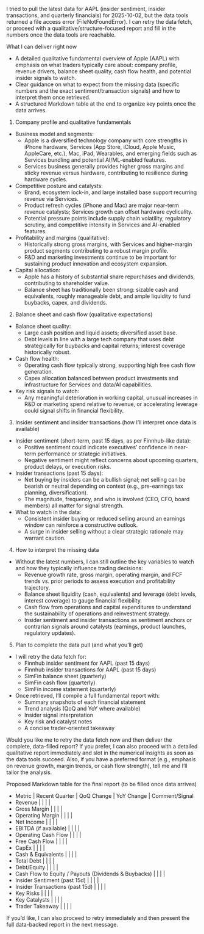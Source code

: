 I tried to pull the latest data for AAPL (insider sentiment, insider transactions, and quarterly financials) for 2025-10-02, but the data tools returned a file access error (FileNotFoundError). I can retry the data fetch, or proceed with a qualitative/structure-focused report and fill in the numbers once the data tools are reachable.

What I can deliver right now
- A detailed qualitative fundamental overview of Apple (AAPL) with emphasis on what traders typically care about: company profile, revenue drivers, balance sheet quality, cash flow health, and potential insider signals to watch.
- Clear guidance on what to expect from the missing data (specific numbers and the exact sentiment/transaction signals) and how to interpret them once retrieved.
- A structured Markdown table at the end to organize key points once the data arrives.

1) Company profile and qualitative fundamentals
- Business model and segments:
  - Apple is a diversified technology company with core strengths in iPhone hardware, Services (App Store, iCloud, Apple Music, AppleCare, etc.), Mac, iPad, Wearables, and emerging fields such as Services bundling and potential AI/ML-enabled features.
  - Services business generally provides higher gross margins and sticky revenue versus hardware, contributing to resilience during hardware cycles.
- Competitive posture and catalysts:
  - Brand, ecosystem lock-in, and large installed base support recurring revenue via Services.
  - Product refresh cycles (iPhone and Mac) are major near-term revenue catalysts; Services growth can offset hardware cyclicality.
  - Potential pressure points include supply chain volatility, regulatory scrutiny, and competitive intensity in Services and AI-enabled features.
- Profitability and margins (qualitative):
  - Historically strong gross margins, with Services and higher-margin product segments contributing to a robust margin profile.
  - R&D and marketing investments continue to be important for sustaining product innovation and ecosystem expansion.
- Capital allocation:
  - Apple has a history of substantial share repurchases and dividends, contributing to shareholder value.
  - Balance sheet has traditionally been strong: sizable cash and equivalents, roughly manageable debt, and ample liquidity to fund buybacks, capex, and dividends.

2) Balance sheet and cash flow (qualitative expectations)
- Balance sheet quality:
  - Large cash position and liquid assets; diversified asset base.
  - Debt levels in line with a large tech company that uses debt strategically for buybacks and capital returns; interest coverage historically robust.
- Cash flow health:
  - Operating cash flow typically strong, supporting high free cash flow generation.
  - Capex allocation balanced between product investments and infrastructure for Services and data/AI capabilities.
- Key risk signals to watch:
  - Any meaningful deterioration in working capital, unusual increases in R&D or marketing spend relative to revenue, or accelerating leverage could signal shifts in financial flexibility.

3) Insider sentiment and insider transactions (how I’ll interpret once data is available)
- Insider sentiment (short-term, past 15 days, as per Finnhub-like data):
  - Positive sentiment could indicate executives’ confidence in near-term performance or strategic initiatives.
  - Negative sentiment might reflect concerns about upcoming quarters, product delays, or execution risks.
- Insider transactions (past 15 days):
  - Net buying by insiders can be a bullish signal; net selling can be bearish or neutral depending on context (e.g., pre-earnings tax planning, diversification).
  - The magnitude, frequency, and who is involved (CEO, CFO, board members) all matter for signal strength.
- What to watch in the data:
  - Consistent insider buying or reduced selling around an earnings window can reinforce a constructive outlook.
  - A surge in insider selling without a clear strategic rationale may warrant caution.

4) How to interpret the missing data
- Without the latest numbers, I can still outline the key variables to watch and how they typically influence trading decisions:
  - Revenue growth rate, gross margin, operating margin, and FCF trends vs. prior periods to assess execution and profitability trajectory.
  - Balance sheet liquidity (cash, equivalents) and leverage (debt levels, interest coverage) to gauge financial flexibility.
  - Cash flow from operations and capital expenditures to understand the sustainability of operations and reinvestment strategy.
  - Insider sentiment and insider transactions as sentiment anchors or contrarian signals around catalysts (earnings, product launches, regulatory updates).

5) Plan to complete the data pull (and what you’ll get)
- I will retry the data fetch for:
  - Finnhub insider sentiment for AAPL (past 15 days)
  - Finnhub insider transactions for AAPL (past 15 days)
  - SimFin balance sheet (quarterly)
  - SimFin cash flow (quarterly)
  - SimFin income statement (quarterly)
- Once retrieved, I’ll compile a full fundamental report with:
  - Summary snapshots of each financial statement
  - Trend analysis (QoQ and YoY where available)
  - Insider signal interpretation
  - Key risk and catalyst notes
  - A concise trader-oriented takeaway

Would you like me to retry the data fetch now and then deliver the complete, data-filled report? If you prefer, I can also proceed with a detailed qualitative report immediately and slot in the numerical insights as soon as the data tools succeed. Also, if you have a preferred format (e.g., emphasis on revenue growth, margin trends, or cash flow strength), tell me and I’ll tailor the analysis. 

Proposed Markdown table for the final report (to be filled once data arrives)
- Metric | Recent Quarter | QoQ Change | YoY Change | Comment/Signal
- Revenue |  |  |  | 
- Gross Margin |  |  |  | 
- Operating Margin |  |  |  | 
- Net Income |  |  |  | 
- EBITDA (if available) |  |  |  | 
- Operating Cash Flow |  |  |  | 
- Free Cash Flow |  |  |  | 
- CapEx |  |  |  | 
- Cash & Equivalents |  |  |  | 
- Total Debt |  |  |  | 
- Debt/Equity |  |  |  | 
- Cash Flow to Equity / Payouts (Dividends & Buybacks) |  |  |  | 
- Insider Sentiment (past 15d) |  |  |  | 
- Insider Transactions (past 15d) |  |  |  | 
- Key Risks |  |  |  | 
- Key Catalysts |  |  |  | 
- Trader Takeaway |  |  |  | 

If you’d like, I can also proceed to retry immediately and then present the full data-backed report in the next message.